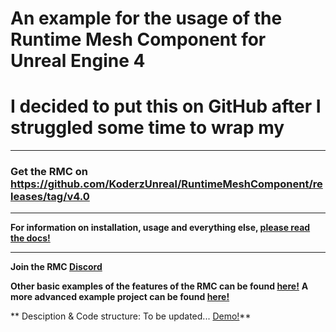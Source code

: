 # An example for the usage of the Runtime Mesh Component for Unreal Engine 4
# I decided to put this on GitHub after I struggled some time to wrap my 
---
### Get the RMC on https://github.com/KoderzUnreal/RuntimeMeshComponent/releases/tag/v4.0
---

**For information on installation, usage and everything else, [please read the docs!](https://runtimemesh.koderz.io/)**

---
**Join the RMC [Discord](https://discord.gg/KGvBBTv)**

**Other basic examples of the features of the RMC can be found [here!](https://github.com/TriAxis-Games/RuntimeMeshComponent-Examples)**
**A more advanced example project can be found [here!](https://github.com/Moddingear/Hexagons)**

** Desciption & Code structure: To be updated...
[Demo!](https://gfycat.com/perkygaseousgilamonster)**

